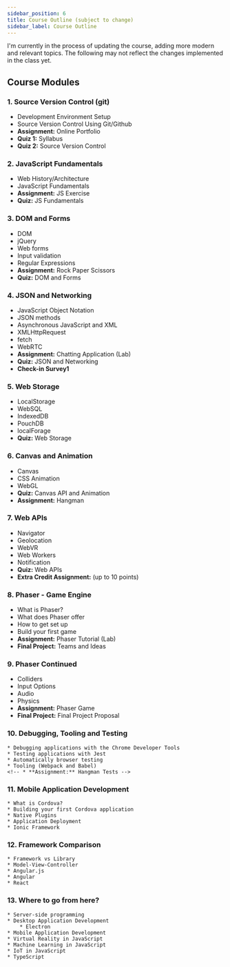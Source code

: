 ```yaml
---
sidebar_position: 6
title: Course Outline (subject to change)
sidebar_label: Course Outline
---
```


I'm currently in the process of updating the course, adding more modern and relevant topics. The following may not reflect the changes implemented in the class yet.

## Course Modules
### 1. Source Version Control (git)
   * Development Environment Setup
   * Source Version Control Using Git/Github
   * **Assignment:** Online Portfolio
   * **Quiz 1:** Syllabus
   * **Quiz 2:** Source Version Control

### 2. JavaScript Fundamentals
   * Web History/Architecture
   * JavaScript Fundamentals
   * **Assignment:** JS Exercise
   * **Quiz:** JS Fundamentals

### 3. DOM and Forms
   * DOM
   * jQuery
   * Web forms
   * Input validation
   * Regular Expressions
   * **Assignment:** Rock Paper Scissors
   * **Quiz:** DOM and Forms

### 4. JSON and Networking
   * JavaScript Object Notation
   * JSON methods
   * Asynchronous JavaScript and XML
   * XMLHttpRequest
   * fetch
   * WebRTC
   * **Assignment:** Chatting Application (Lab)
   * **Quiz:** JSON and Networking
   * **Check-in Survey1**

### 5. Web Storage
   * LocalStorage
   * WebSQL
   * IndexedDB
   * PouchDB
   * localForage
   * **Quiz:** Web Storage
   <!-- * **Assignment:** Sudoku -->

### 6. Canvas and Animation
   * Canvas
   * CSS Animation
   * WebGL
   * **Quiz:** Canvas API and Animation
   * **Assignment:** Hangman 

### 7. Web APIs
   * Navigator
   * Geolocation
   * WebVR
   * Web Workers
   * Notification
   * **Quiz:** Web APIs
   * **Extra Credit Assignment:** (up to 10 points)


### 8. Phaser - Game Engine
   * What is Phaser?
   * What does Phaser offer
   * How to get set up
   * Build your first game
   * **Assignment:** Phaser Tutorial (Lab)
   * **Final Project:** Teams and Ideas

### 9. Phaser Continued
   * Colliders
   * Input Options
   * Audio
   * Physics
   * **Assignment:** Phaser Game
   * **Final Project:** Final Project Proposal

### 10. Debugging, Tooling and Testing
    * Debugging applications with the Chrome Developer Tools
    * Testing applications with Jest
    * Automatically browser testing
    * Tooling (Webpack and Babel)
    <!-- * **Assignment:** Hangman Tests -->

### 11. Mobile Application Development
    * What is Cordova?
    * Building your first Cordova application
    * Native Plugins
    * Application Deployment
    * Ionic Framework

### 12. Framework Comparison
    * Framework vs Library
    * Model-View-Controller
    * Angular.js
    * Angular
    * React

### 13. Where to go from here?
    * Server-side programming
    * Desktop Application Development
        * Electron
    * Mobile Application Development
    * Virtual Reality in JavaScript
    * Machine Learning in JavaScript
    * IoT in JavaScript
    * TypeScript
